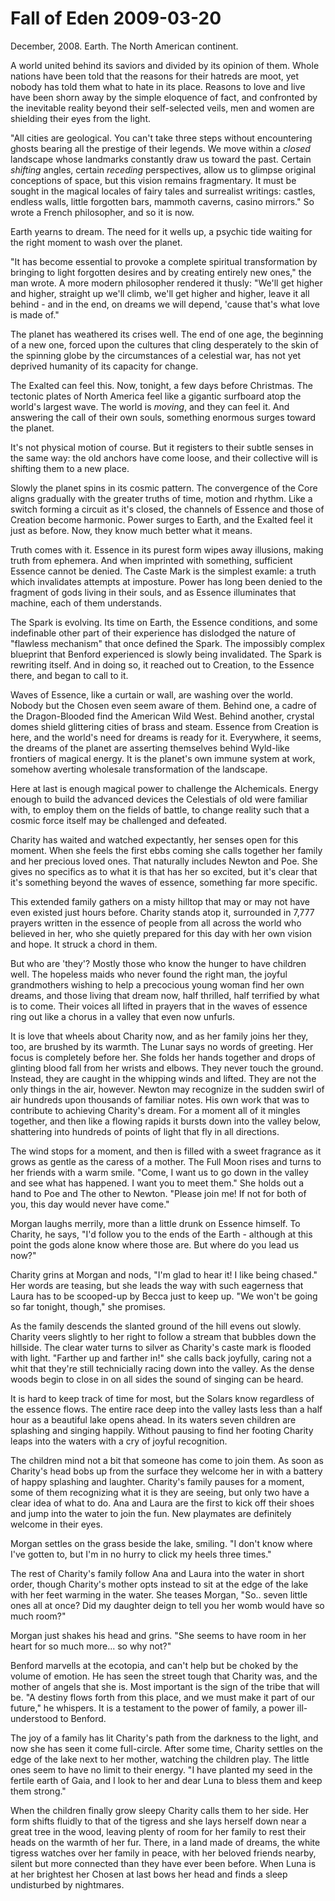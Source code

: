 <!-- TITLE: Fall of Eden 2009-03-20 -->
<!-- SUBTITLE: A game log for Fall of Eden -->

# Fall of Eden 2009-03-20

December, 2008. Earth. The North American continent.

A world united behind its saviors and divided by its opinion of them. Whole nations have been told that the reasons for their hatreds are moot, yet nobody has told them what to hate in its place. Reasons to love and live have been shorn away by the simple eloquence of fact, and confronted by the inevitable reality beyond their self-selected veils, men and women are shielding their eyes from the light.

"All cities are geological. You can't take three steps without encountering ghosts bearing all the prestige of their legends. We move within a _closed_ landscape whose landmarks constantly draw us toward the past. Certain _shifting_ angles, certain _receding_ perspectives, allow us to glimpse original conceptions of space, but this vision remains fragmentary. It must be sought in the magical locales of fairy tales and surrealist writings: castles, endless walls, little forgotten bars, mammoth caverns, casino mirrors." So wrote a French philosopher, and so it is now.

Earth yearns to dream. The need for it wells up, a psychic tide waiting for the right moment to wash over the planet.

"It has become essential to provoke a complete spiritual transformation by bringing to light forgotten desires and by creating entirely new ones," the man wrote. A more modern philosopher rendered it thusly: "We'll get higher and higher, straight up we'll climb, we'll get higher and higher, leave it all behind - and in the end, on dreams we will depend, 'cause that's what love is made of."

The planet has weathered its crises well. The end of one age, the beginning of a new one, forced upon the cultures that cling desperately to the skin of the spinning globe by the circumstances of a celestial war, has not yet deprived humanity of its capacity for change.

The Exalted can feel this. Now, tonight, a few days before Christmas. The tectonic plates of North America feel like a gigantic surfboard atop the world's largest wave. The world is _moving_, and they can feel it. And answering the call of their own souls, something enormous surges toward the planet.

It's not physical motion of course. But it registers to their subtle senses in the same way: the old anchors have come loose, and their collective will is shifting them to a new place.

Slowly the planet spins in its cosmic pattern. The convergence of the Core aligns gradually with the greater truths of time, motion and rhythm. Like a switch forming a circuit as it's closed, the channels of Essence and those of Creation become harmonic. Power surges to Earth, and the Exalted feel it just as before. Now, they know much better what it means.

Truth comes with it. Essence in its purest form wipes away illusions, making truth from ephemera. And when imprinted with something, sufficient Essence cannot be denied. The Caste Mark is the simplest examle: a truth which invalidates attempts at imposture. Power has long been denied to the fragment of gods living in their souls, and as Essence illuminates that machine, each of them understands.

The Spark is evolving. Its time on Earth, the Essence conditions, and some indefinable other part of their experience has dislodged the nature of "flawless mechanism" that once defined the Spark. The impossibly complex blueprint that Benford experienced is slowly being invalidated. The Spark is rewriting itself. And in doing so, it reached out to Creation, to the Essence there, and began to call to it.

Waves of Essence, like a curtain or wall, are washing over the world. Nobody but the Chosen even seem aware of them. Behind one, a cadre of the Dragon-Blooded find the American Wild West. Behind another, crystal domes shield glittering cities of brass and steam. Essence from Creation is here, and the world's need for dreams is ready for it. Everywhere, it seems, the dreams of the planet are asserting themselves behind Wyld-like frontiers of magical energy. It is the planet's own immune system at work, somehow averting wholesale transformation of the landscape.

Here at last is enough magical power to challenge the Alchemicals. Energy enough to build the advanced devices the Celestials of old were familiar with, to employ them on the fields of battle, to change reality such that a cosmic force itself may be challenged and defeated.

Charity has waited and watched expectantly, her senses open for this moment. When she feels the first ebbs coming she calls together her family and her precious loved ones. That naturally includes Newton and Poe. She gives no specifics as to what it is that has her so excited, but it's clear that it's something beyond the waves of essence, something far more specific.

This extended family gathers on a misty hilltop that may or may not have even existed just hours before. Charity stands atop it, surrounded in 7,777 prayers written in the essence of people from all across the world who believed in her, who she quietly prepared for this day with her own vision and hope. It struck a chord in them.

But who are 'they'? Mostly those who know the hunger to have children well. The hopeless maids who never found the right man, the joyful grandmothers wishing to help a precocious young woman find her own dreams, and those living that dream now, half thrilled, half terrified by what is to come. Their voices all lifted in prayers that in the waves of essence ring out like a chorus in a valley that even now unfurls.

It is love that wheels about Charity now, and as her family joins her they, too, are brushed by its warmth. The Lunar says no words of greeting. Her focus is completely before her. She folds her hands together and drops of glinting blood fall from her wrists and elbows. They never touch the ground. Instead, they are caught in the whipping winds and lifted. They are not the only things in the air, however. Newton may recognize in the sudden swirl of air hundreds upon thousands of familiar notes. His own work that was to contribute to achieving Charity's dream. For a moment all of it mingles together, and then like a flowing rapids it bursts down into the valley below, shattering into hundreds of points of light that fly in all directions.

The wind stops for a moment, and then is filled with a sweet fragrance as it grows as gentle as the caress of a mother. The Full Moon rises and turns to her friends with a warm smile. "Come, I want us to go down in the valley and see what has happened. I want you to meet them." She holds out a hand to Poe and The other to Newton. "Please join me! If not for both of you, this day would never have come."

Morgan laughs merrily, more than a little drunk on Essence himself. To Charity, he says, "I'd follow you to the ends of the Earth - although at this point the gods alone know where those are. But where do you lead us now?"

Charity grins at Morgan and nods, "I'm glad to hear it! I like being chased." Her words are teasing, but she leads the way with such eagerness that Laura has to be scooped-up by Becca just to keep up. "We won't be going so far tonight, though," she promises.

As the family descends the slanted ground of the hill evens out slowly. Charity veers slightly to her right to follow a stream that bubbles down the hillside. The clear water turns to silver as Charity's caste mark is flooded with light. "Farther up and farther in!" she calls back joyfully, caring not a whit that they're still technicially racing down into the valley. As the dense woods begin to close in on all sides the sound of singing can be heard.

It is hard to keep track of time for most, but the Solars know regardless of the essence flows. The entire race deep into the valley lasts less than a half hour as a beautiful lake opens ahead. In its waters seven children are splashing and singing happily. Without pausing to find her footing Charity leaps into the waters with a cry of joyful recognition.

The children mind not a bit that someone has come to join them. As soon as Charity's head bobs up from the surface they welcome her in with a battery of happy splashing and laughter. Charity's family pauses for a moment, some of them recognizing what it is they are seeing, but only two have a clear idea of what to do. Ana and Laura are the first to kick off their shoes and jump into the water to join the fun. New playmates are definitely welcome in their eyes.

Morgan settles on the grass beside the lake, smiling. "I don't know where I've gotten to, but I'm in no hurry to click my heels three times."

The rest of Charity's family follow Ana and Laura into the water in short order, though Charity's mother opts instead to sit at the edge of the lake with her feet warming in the water. She teases Morgan, "So.. seven little ones all at once? Did my daughter deign to tell you her womb would have so much room?"

Morgan just shakes his head and grins. "She seems to have room in her heart for so much more... so why not?"

Benford marvells at the ecotopia, and can't help but be choked by the volume of emotion. He has seen the street tough that Charity was, and the mother of angels that she is. Most important is the sign of the tribe that will be. "A destiny flows forth from this place, and we must make it part of our future," he whispers. It is a testament to the power of family, a power ill-understood to Benford.

The joy of a family has lit Charity's path from the darkness to the light, and now she has seen it come full-circle. After some time, Charity settles on the edge of the lake next to her mother, watching the children play. The little ones seem to have no limit to their energy. "I have planted my seed in the fertile earth of Gaia, and I look to her and dear Luna to bless them and keep them strong."

When the children finally grow sleepy Charity calls them to her side. Her form shifts fluidly to that of the tigress and she lays herself down near a great tree in the wood, leaving plenty of room for her family to rest their heads on the warmth of her fur. There, in a land made of dreams, the white tigress watches over her family in peace, with her beloved friends nearby, silent but more connected than they have ever been before. When Luna is at her brightest her Chosen at last bows her head and finds a sleep undisturbed by nightmares.